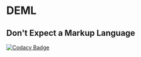 # DEML
## Don't Expect a Markup Language

[![Codacy Badge](https://api.codacy.com/project/badge/Grade/c279df9584a6405b9ebdd6138cb12ba8)](https://www.codacy.com/app/Freethepizza/DEML?utm_source=github.com&amp;utm_medium=referral&amp;utm_content=Freethepizza/DEML&amp;utm_campaign=Badge_Grade)

